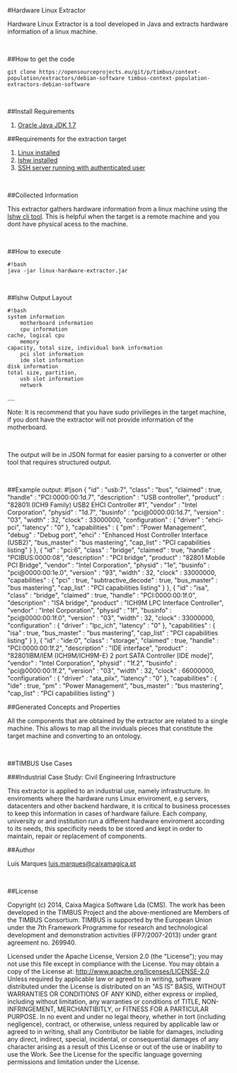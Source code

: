 #Hardware Linux Extractor

Hardware Linux Extractor is a tool developed in Java and extracts hardware information of a linux machine.

&nbsp;

##How to get the code

	git clone https://opensourceprojects.eu/git/p/timbus/context-population/extractors/debian-software timbus-context-population-extractors-debian-software 

&nbsp;

##Install Requirements

1. [Oracle Java JDK 1.7](http://www.oracle.com/technetwork/java/javase/downloads/index.html)

##Requirements for the extraction target

1. [Linux installed](http://en.wikipedia.org/wiki/list_of_Linux_distributions)
2. [lshw installed](http://ezix.org/project/wiki/HardwareLiSter)
3. [SSH server running with authenticated user](http://www.cyberciti.biz/faq/how-to-installing-and-using-ssh-client-server-in-linux/)

&nbsp;

##Collected Information

This extractor gathers hardware information from a linux machine using the [lshw cli tool](http://ezix.org/project/wiki/HardwareLiSter). 
This is helpful when the target is a remote machine and you dont have physical acess to the machine.

&nbsp;

##How to execute

	#!bash
	java -jar linux-hardware-extractor.jar
&nbsp;

##lshw Output Layout

	#!bash
	system information
        motherboard information
        cpu information
	cache, logical cpu
        memory
	capacity, total size, individual bank information
        pci slot information
        ide slot information
	disk information
	total size, partition,
        usb slot information
        network
.... 



Note: It is recommend that you have sudo privilieges in the target machine, if you dont have the extractor will not provide information of the motherboard.

&nbsp;

The output will be in JSON format for easier parsing to a converter or other tool that requires structured output.

&nbsp;

##Example output:
	#!json
	{
              "id" : "usb:7",
              "class" : "bus",
              "claimed" : true,
              "handle" : "PCI:0000:00:1d.7",
              "description" : "USB controller",
              "product" : "82801I (ICH9 Family) USB2 EHCI Controller #1",
              "vendor" : "Intel Corporation",
              "physid" : "1d.7",
              "businfo" : "pci@0000:00:1d.7",
              "version" : "03",
              "width" : 32,
              "clock" : 33000000,
              "configuration" : {
                "driver" : "ehci-pci",
                "latency" : "0"
              },
              "capabilities" : {
                "pm" : "Power Management",
                "debug" : "Debug port",
                "ehci" : "Enhanced Host Controller Interface (USB2)",
                "bus_master" : "bus mastering",
                "cap_list" : "PCI capabilities listing"
              }
            },
            {
              "id" : "pci:6",
              "class" : "bridge",
              "claimed" : true,
              "handle" : "PCIBUS:0000:08",
              "description" : "PCI bridge",
              "product" : "82801 Mobile PCI Bridge",
              "vendor" : "Intel Corporation",
              "physid" : "1e",
              "businfo" : "pci@0000:00:1e.0",
              "version" : "93",
              "width" : 32,
              "clock" : 33000000,
              "capabilities" : {
                "pci" : true,
                "subtractive_decode" : true,
                "bus_master" : "bus mastering",
                "cap_list" : "PCI capabilities listing"
              }
            },
            {
              "id" : "isa",
              "class" : "bridge",
              "claimed" : true,
              "handle" : "PCI:0000:00:1f.0",
              "description" : "ISA bridge",
              "product" : "ICH9M LPC Interface Controller",
              "vendor" : "Intel Corporation",
              "physid" : "1f",
              "businfo" : "pci@0000:00:1f.0",
              "version" : "03",
              "width" : 32,
              "clock" : 33000000,
              "configuration" : {
                "driver" : "lpc_ich",
                "latency" : "0"
              },
              "capabilities" : {
                "isa" : true,
                "bus_master" : "bus mastering",
                "cap_list" : "PCI capabilities listing"
              }
            },
            {
              "id" : "ide:0",
              "class" : "storage",
              "claimed" : true,
              "handle" : "PCI:0000:00:1f.2",
              "description" : "IDE interface",
              "product" : "82801IBM/IEM (ICH9M/ICH9M-E) 2 port SATA Controller [IDE mode]",
              "vendor" : "Intel Corporation",
              "physid" : "1f.2",
              "businfo" : "pci@0000:00:1f.2",
              "version" : "03",
              "width" : 32,
              "clock" : 66000000,
              "configuration" : {
                "driver" : "ata_piix",
                "latency" : "0"
              },
              "capabilities" : {
                "ide" : true,
                "pm" : "Power Management",
                "bus_master" : "bus mastering",
                "cap_list" : "PCI capabilities listing"
              }


##Generated Concepts and Properties

All the components that are obtained by the extractor are related to a single machine. This allows to map all the inviduals pieces that constitute the target machine and converting to an ontology. 

&nbsp;

##TIMBUS Use Cases

###Industrial Case Study: Civil Engineering Infrastructure

This extractor is applied to an industrial use, namely infrastructure. In enviroments where the hardware runs Linux enviroment, e.g servers, datacenters and other backend hardware, it is critical to business processes to keep this information in cases of hardware failure.
Each company, university or and institution run a different hardware enviroment according to its needs, this specificity needs to be stored and kept in order to maintain, repair or replacement of components.

##Author

Luís Marques <luis.marques@caixamagica.pt>

&nbsp;

##License

Copyright (c) 2014, Caixa Magica Software Lda (CMS).
The work has been developed in the TIMBUS Project and the above-mentioned are Members of the TIMBUS Consortium.
TIMBUS is supported by the European Union under the 7th Framework Programme for research and technological development and demonstration activities (FP7/2007-2013) under grant agreement no. 269940.

Licensed under the Apache License, Version 2.0 (the "License"); you may not use this file except in compliance with the License. You may obtain a copy of the License at:   http://www.apache.org/licenses/LICENSE-2.0 Unless required by applicable law or agreed to in writing, software distributed under the License is distributed on an "AS IS" BASIS, WITHOUT WARRANTIES OR CONDITIONS OF ANY KIND, either express or implied, including without limitation, any warranties or conditions of TITLE, NON-INFRINGEMENT, MERCHANTIBITLY, or FITNESS FOR A PARTICULAR PURPOSE. In no event and under no legal theory, whether in tort (including negligence), contract, or otherwise, unless required by applicable law or agreed to in writing, shall any Contributor be liable for damages, including any direct, indirect, special, incidental, or consequential damages of any character arising as a result of this License or out of the use or inability to use the Work.
See the License for the specific language governing permissions and limitation under the License.
